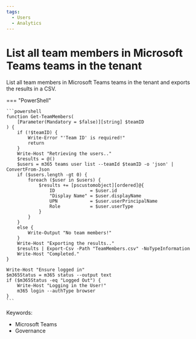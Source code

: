 ```yaml
---
tags:
  - Users
  - Analytics
---
```


# List all team members in Microsoft Teams teams in the tenant

List all team members in Microsoft Teams teams in the tenant and exports the results in a CSV.

=== "PowerShell"

    ```powershell
    function Get-TeamMembers(
        [Parameter(Mandatory = $false)][string] $teamID
    ) {
        if (!$teamID) {
            Write-Error "'Team ID' is required!"
            return
        }
        Write-Host "Retrieving the users.."
        $results = @()
        $users = m365 teams user list --teamId $teamID -o 'json' | ConvertFrom-Json
        if ($users.length -gt 0) {
            foreach ($user in $users) {
                $results += [pscustomobject][ordered]@{
                    ID             = $user.id
                    "Display Name" = $user.displayName
                    UPN            = $user.userPrincipalName
                    Role           = $user.userType
                }
            }
        }
        else {
            Write-Output "No team members!"
        }
        Write-Host "Exporting the results.."
        $results | Export-Csv -Path "TeamMembers.csv" -NoTypeInformation
        Write-Host "Completed."
    }

    Write-Host "Ensure logged in"
    $m365Status = m365 status --output text
    if ($m365Status -eq "Logged Out") {
        Write-Host "Logging in the User!"
        m365 login --authType browser
    }
    ```

Keywords:

- Microsoft Teams
- Governance
